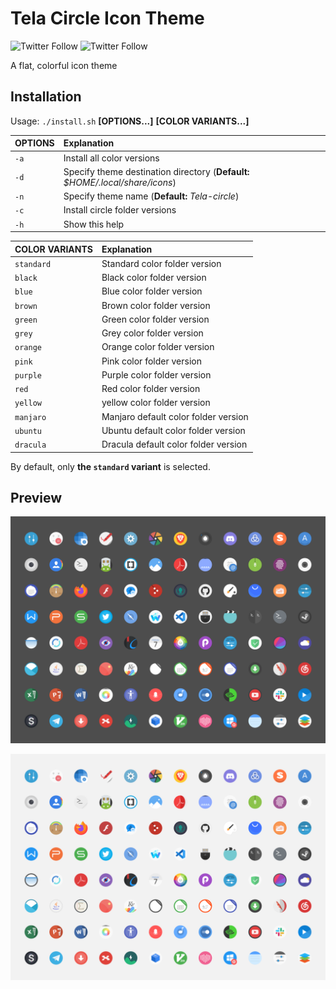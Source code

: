 # Tela Circle Icon Theme
![Twitter Follow](https://img.shields.io/twitter/follow/vinceliuice)
![Twitter Follow](https://img.shields.io/twitter/follow/Molasses_Lover)

A flat, colorful icon theme

## Installation

Usage:  `./install.sh`  **[OPTIONS...]** **[COLOR VARIANTS...]**

| OPTIONS     | Explanation                                                                   |
|:------------|:------------------------------------------------------------------------------|
| `-a`        | Install all color versions                                                    |
| `-d`        | Specify theme destination directory (**Default:** _$HOME/.local/share/icons_) |
| `-n`        | Specify theme name (**Default:** _Tela-circle_)                               |
| `-c`        | Install circle folder versions                                                |
| `-h`        | Show this help                                                                |

| COLOR VARIANTS    | Explanation                           |
|:------------------|:--------------------------------------|
| `standard`        | Standard color folder version         |
| `black`           | Black color folder version            |
| `blue`            | Blue color folder version             |
| `brown`           | Brown color folder version            |
| `green`           | Green color folder version            |
| `grey`            | Grey color folder version             |
| `orange`          | Orange color folder version           |
| `pink`            | Pink color folder version             |
| `purple`          | Purple color folder version           |
| `red`             | Red color folder version              |
| `yellow`          | yellow color folder version           |
| `manjaro`         | Manjaro default color folder version  |
| `ubuntu`          | Ubuntu default color folder version   |
| `dracula`         | Dracula default color folder version   |

By default, only **the `standard` variant** is selected.

## Preview

![Tela](preview.png)

![Tela-light](preview-light.png)
